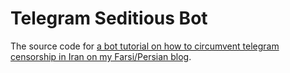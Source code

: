 Telegram Seditious Bot
==================================

The source code for [a bot tutorial on how to circumvent telegram censorship in Iran on my Farsi/Persian blog](http://fa.babaei.net/blog/circumvent-telegram-censorship/).
